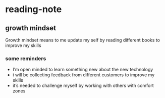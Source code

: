 # reading-note

## growth mindset 

Growth mindset means to me update my self by reading different books to improve my skills 

### some reminders 

- I’m open minded to learn something new about the new technology 
- i will be collecting feedback from different customers to improve my skills 
- it’s needed to challenge myself by working with others with comfort zones 
 

